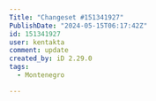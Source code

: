 ```yaml
---
Title: "Changeset #151341927"
PublishDate: "2024-05-15T06:17:42Z"
id: 151341927
user: kentakta
comment: update
created_by: iD 2.29.0
tags:
  - Montenegro

---
```

